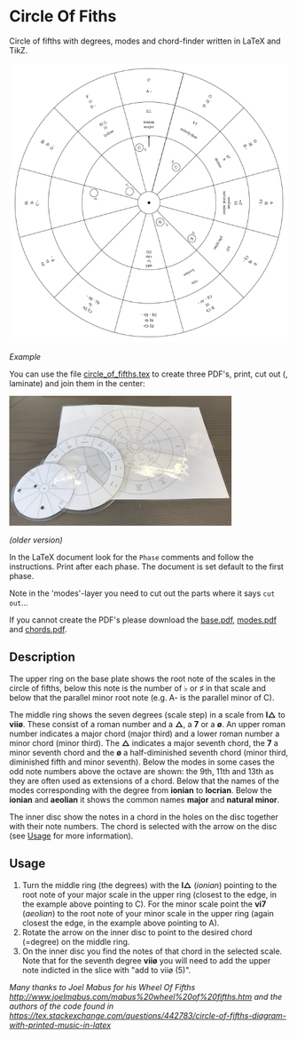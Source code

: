 # Circle Of Fiths

Circle of fifths with degrees, modes and chord-finder written in LaTeX and TikZ.

![example](example.png)

*Example*

You can use the file [circle_of_fifths.tex](circle_of_fifths.tex) to create three PDF's, print, cut out (, laminate) and join them in the center:

![photo](photo.png)

*(older version)*

In the LaTeX document look for the `Phase` comments and follow the instructions. Print after each phase. The document is set default to the first phase.

Note in the 'modes'-layer you need to cut out the parts where it says `cut out`...

If you cannot create the PDF's please download the [base.pdf](base.pdf), [modes.pdf](modes.pdf) and [chords.pdf](chords.pdf).

## Description

The upper ring on the base plate shows the root note of the scales in the circle of fifths, below this note is the number of &flat; or &sharp; in that scale and below that the parallel minor root note (e.g. A- is the parallel minor of C).

The middle ring shows the seven degrees (scale step) in a scale from **I&xutri;** to **vii&oslash;**. These consist of a roman number and a **&xutri;**, a **7** or a **&oslash;**. An upper roman number indicates a major chord (major third) and a lower roman number a minor chord (minor third). The **&xutri;** indicates a major seventh chord, the **7** a minor seventh chord and the **&oslash;** a half-diminished seventh chord (minor third, diminished fifth and minor seventh). Below the modes in some cases the odd note numbers above the octave are shown: the 9th, 11th and 13th as they are often used as extensions of a chord. Below that the names of the modes corresponding with the degree from **ionian** to **locrian**. Below the **ionian** and **aeolian** it shows the common names **major** and **natural minor**.

The inner disc show the notes in a chord in the holes on the disc together with their note numbers. The chord is selected with the arrow on the disc (see [Usage](#usage) for more information).

## Usage

1. Turn the middle ring (the degrees) with the **I&xutri;** (*ionian*) pointing to the root note of your major scale in the upper ring (closest to the edge, in the example above pointing to C). For the minor scale point the  **vi7** (*aeolian*) to the root note of your minor scale in the upper ring (again closest the edge, in the example above pointing to A).
1. Rotate the arrow on the inner disc to point to the desired chord (=degree) on the middle ring.
1. On the inner disc you find the notes of that chord in the selected scale. Note that for the seventh degree **vii&oslash;** you will need to add the upper note indicted in the slice with "add to vii&oslash; (5)".

*Many thanks to Joel Mabus for his Wheel Of Fifths <http://www.joelmabus.com/mabus%20wheel%20of%20fifths.htm> and the authors of the code found in <https://tex.stackexchange.com/questions/442783/circle-of-fifths-diagram-with-printed-music-in-latex>*
